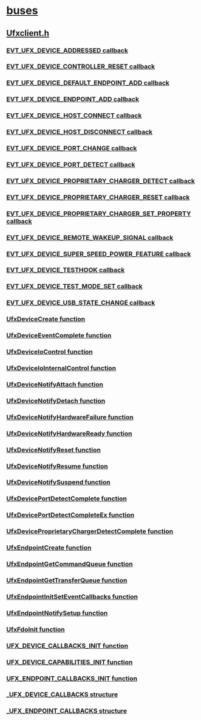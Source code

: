 # [buses](../_buses/index.md)
## [Ufxclient.h](index.md)
### [EVT_UFX_DEVICE_ADDRESSED callback](../ufxclient/nc-ufxclient-evt_ufx_device_addressed.md)
### [EVT_UFX_DEVICE_CONTROLLER_RESET callback](../ufxclient/nc-ufxclient-evt_ufx_device_controller_reset.md)
### [EVT_UFX_DEVICE_DEFAULT_ENDPOINT_ADD callback](../ufxclient/nc-ufxclient-evt_ufx_device_default_endpoint_add.md)
### [EVT_UFX_DEVICE_ENDPOINT_ADD callback](../ufxclient/nc-ufxclient-evt_ufx_device_endpoint_add.md)
### [EVT_UFX_DEVICE_HOST_CONNECT callback](../ufxclient/nc-ufxclient-evt_ufx_device_host_connect.md)
### [EVT_UFX_DEVICE_HOST_DISCONNECT callback](../ufxclient/nc-ufxclient-evt_ufx_device_host_disconnect.md)
### [EVT_UFX_DEVICE_PORT_CHANGE callback](../ufxclient/nc-ufxclient-evt_ufx_device_port_change.md)
### [EVT_UFX_DEVICE_PORT_DETECT callback](../ufxclient/nc-ufxclient-evt_ufx_device_port_detect.md)
### [EVT_UFX_DEVICE_PROPRIETARY_CHARGER_DETECT callback](../ufxclient/nc-ufxclient-evt_ufx_device_proprietary_charger_detect.md)
### [EVT_UFX_DEVICE_PROPRIETARY_CHARGER_RESET callback](../ufxclient/nc-ufxclient-evt_ufx_device_proprietary_charger_reset.md)
### [EVT_UFX_DEVICE_PROPRIETARY_CHARGER_SET_PROPERTY callback](../ufxclient/nc-ufxclient-evt_ufx_device_proprietary_charger_set_property.md)
### [EVT_UFX_DEVICE_REMOTE_WAKEUP_SIGNAL callback](../ufxclient/nc-ufxclient-evt_ufx_device_remote_wakeup_signal.md)
### [EVT_UFX_DEVICE_SUPER_SPEED_POWER_FEATURE callback](../ufxclient/nc-ufxclient-evt_ufx_device_super_speed_power_feature.md)
### [EVT_UFX_DEVICE_TESTHOOK callback](../ufxclient/nc-ufxclient-evt_ufx_device_testhook.md)
### [EVT_UFX_DEVICE_TEST_MODE_SET callback](../ufxclient/nc-ufxclient-evt_ufx_device_test_mode_set.md)
### [EVT_UFX_DEVICE_USB_STATE_CHANGE callback](../ufxclient/nc-ufxclient-evt_ufx_device_usb_state_change.md)
### [UfxDeviceCreate function](../ufxclient/nf-ufxclient-ufxdevicecreate.md)
### [UfxDeviceEventComplete function](../ufxclient/nf-ufxclient-ufxdeviceeventcomplete.md)
### [UfxDeviceIoControl function](../ufxclient/nf-ufxclient-ufxdeviceiocontrol.md)
### [UfxDeviceIoInternalControl function](../ufxclient/nf-ufxclient-ufxdeviceiointernalcontrol.md)
### [UfxDeviceNotifyAttach function](../ufxclient/nf-ufxclient-ufxdevicenotifyattach.md)
### [UfxDeviceNotifyDetach function](../ufxclient/nf-ufxclient-ufxdevicenotifydetach.md)
### [UfxDeviceNotifyHardwareFailure function](../ufxclient/nf-ufxclient-ufxdevicenotifyhardwarefailure.md)
### [UfxDeviceNotifyHardwareReady function](../ufxclient/nf-ufxclient-ufxdevicenotifyhardwareready.md)
### [UfxDeviceNotifyReset function](../ufxclient/nf-ufxclient-ufxdevicenotifyreset.md)
### [UfxDeviceNotifyResume function](../ufxclient/nf-ufxclient-ufxdevicenotifyresume.md)
### [UfxDeviceNotifySuspend function](../ufxclient/nf-ufxclient-ufxdevicenotifysuspend.md)
### [UfxDevicePortDetectComplete function](../ufxclient/nf-ufxclient-ufxdeviceportdetectcomplete.md)
### [UfxDevicePortDetectCompleteEx function](../ufxclient/nf-ufxclient-ufxdeviceportdetectcompleteex.md)
### [UfxDeviceProprietaryChargerDetectComplete function](../ufxclient/nf-ufxclient-ufxdeviceproprietarychargerdetectcomplete.md)
### [UfxEndpointCreate function](../ufxclient/nf-ufxclient-ufxendpointcreate.md)
### [UfxEndpointGetCommandQueue function](../ufxclient/nf-ufxclient-ufxendpointgetcommandqueue.md)
### [UfxEndpointGetTransferQueue function](../ufxclient/nf-ufxclient-ufxendpointgettransferqueue.md)
### [UfxEndpointInitSetEventCallbacks function](../ufxclient/nf-ufxclient-ufxendpointinitseteventcallbacks.md)
### [UfxEndpointNotifySetup function](../ufxclient/nf-ufxclient-ufxendpointnotifysetup.md)
### [UfxFdoInit function](../ufxclient/nf-ufxclient-ufxfdoinit.md)
### [UFX_DEVICE_CALLBACKS_INIT function](../ufxclient/nf-ufxclient-ufx_device_callbacks_init.md)
### [UFX_DEVICE_CAPABILITIES_INIT function](../ufxclient/nf-ufxclient-ufx_device_capabilities_init.md)
### [UFX_ENDPOINT_CALLBACKS_INIT function](../ufxclient/nf-ufxclient-ufx_endpoint_callbacks_init.md)
### [_UFX_DEVICE_CALLBACKS structure](../ufxclient/ns-ufxclient-_ufx_device_callbacks.md)
### [_UFX_ENDPOINT_CALLBACKS structure](../ufxclient/ns-ufxclient-_ufx_endpoint_callbacks.md)
